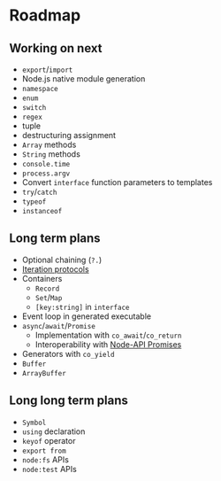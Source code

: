 # Roadmap

## Working on next

* `export`/`import`
* Node.js native module generation
* `namespace`
* `enum`
* `switch`
* `regex`
* tuple
* destructuring assignment
* `Array` methods
* `String` methods
* `console.time`
* `process.argv`
* Convert `interface` function parameters to templates
* `try`/`catch`
* `typeof`
* `instanceof`

## Long term plans

* Optional chaining (`?.`)
* [Iteration protocols](https://developer.mozilla.org/en-US/docs/Web/JavaScript/Reference/Iteration_protocols)
* Containers
  * `Record`
  * `Set`/`Map`
  * `[key:string]` in `interface`
* Event loop in generated executable
* `async`/`await`/`Promise`
  * Implementation with `co_await`/`co_return`
  * Interoperability with [Node-API Promises](https://nodejs.org/api/n-api.html#promises)
* Generators with `co_yield`
* `Buffer`
* `ArrayBuffer`

## Long long term plans

* `Symbol`
* `using` declaration
* `keyof` operator
* `export from`
* `node:fs` APIs
* `node:test` APIs
